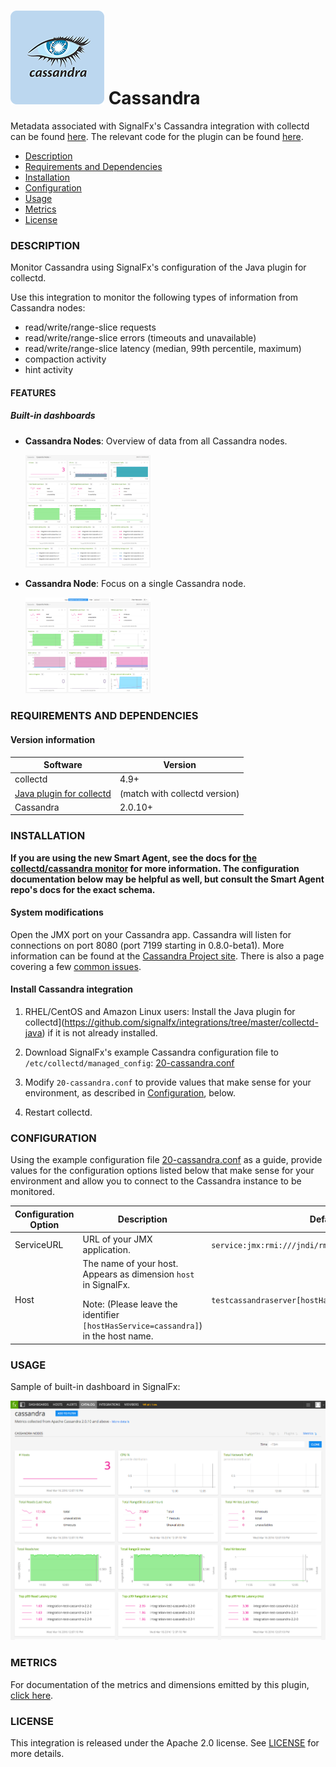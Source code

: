 # ![](./img/integrations_cassandra.png) Cassandra

 Metadata associated with SignalFx's Cassandra integration with collectd can be found [here](https://github.com/signalfx/integrations/tree/release/collectd-cassandra). The relevant code for the plugin can be found [here](https://github.com/signalfx/collectd/blob/master/src/java.c).

- [Description](#description)
- [Requirements and Dependencies](#requirements-and-dependencies)
- [Installation](#installation)
- [Configuration](#configuration)
- [Usage](#usage)
- [Metrics](#metrics)
- [License](#license)

### DESCRIPTION

Monitor Cassandra using SignalFx's configuration of the Java plugin for collectd.

Use this integration to monitor the following types of information from Cassandra nodes:

* read/write/range-slice requests
* read/write/range-slice errors (timeouts and unavailable)
* read/write/range-slice latency (median, 99th percentile, maximum)
* compaction activity
* hint activity

#### FEATURES

##### Built-in dashboards

- **Cassandra Nodes**: Overview of data from all Cassandra nodes.

  [<img src='./img/dashboard_cassandra_nodes.png' width=200px>](./img/dashboard_cassandra_nodes.png)

- **Cassandra Node**: Focus on a single Cassandra node.

  [<img src='./img/dashboard_cassandra_node.png' width=200px>](./img/dashboard_cassandra_node.png)

### REQUIREMENTS AND DEPENDENCIES

#### Version information

| Software  | Version        |
|-----------|----------------|
| collectd  |  4.9+  |
| [Java plugin for collectd](https://github.com/signalfx/integrations/tree/master/collectd-java)[](sfx_link:collectd-java) | (match with collectd version) |
| Cassandra | 2.0.10+ |


### INSTALLATION

**If you are using the new Smart Agent, see the docs for [the collectd/cassandra
monitor](https://github.com/signalfx/signalfx-agent/tree/master/docs/monitors/collectd-cassandra.md)
for more information.  The configuration documentation below may be helpful as
well, but consult the Smart Agent repo's docs for the exact schema.**


#### System modifications

Open the JMX port on your Cassandra app. Cassandra will listen for connections on port 8080 (port 7199 starting in 0.8.0-beta1). More information can be found at the <a target="_blank" href="http://wiki.apache.org/cassandra/JmxInterface">Cassandra Project site</a>. There is also a page covering a few <a target="_blank" href="http://wiki.apache.org/cassandra/JmxGotchas">common issues</a>.

#### Install Cassandra integration

1. RHEL/CentOS and Amazon Linux users: Install the Java plugin for collectd](https://github.com/signalfx/integrations/tree/master/collectd-java)[](sfx_link:collectd-java) if it is not already installed.

2. Download SignalFx's example Cassandra configuration file to `/etc/collectd/managed_config`:  <a target="_blank" href="https://github.com/signalfx/integrations/blob/master/collectd-cassandra/20-cassandra.conf">20-cassandra.conf</a>

3. Modify `20-cassandra.conf` to provide values that make sense for your environment, as described in [Configuration](#configuration), below.

4. Restart collectd.

### CONFIGURATION

Using the example configuration file <a target="_blank" href="https://github.com/signalfx/integrations/tree/master/collectd-cassandra/20-cassandra.conf">20-cassandra.conf</a> as a guide, provide values for the configuration options listed below that make sense for your environment and allow you to connect to the Cassandra instance to be monitored.

| Configuration Option | Description | Default |
|-------|-------------|------------|
| ServiceURL | URL of your JMX application. | `service:jmx:rmi:///jndi/rmi://localhost:7199/jmxrmi` |
| Host | The name of your host. Appears as dimension `host` in SignalFx.  </p> Note: (Please leave the identifier `[hostHasService=cassandra]`) in the host name. | `testcassandraserver[hostHasService=cassandra]` |

### USAGE

Sample of built-in dashboard in SignalFx:

![](././img/dashboard_cassandra.png)

### METRICS

For documentation of the metrics and dimensions emitted by this plugin, [click here](./docs).

### LICENSE

This integration is released under the Apache 2.0 license. See [LICENSE](./LICENSE) for more details.
